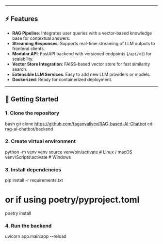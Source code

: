 

---


## ⚡ Features


- **RAG Pipeline**: Integrates user queries with a vector-based knowledge base for contextual answers.
- **Streaming Responses**: Supports real-time streaming of LLM outputs to frontend clients.
- **Modular API**: FastAPI backend with versioned endpoints (`/api/v1`) for scalability.
- **Vector Store Integration**: FAISS-based vector store for fast similarity search.
- **Extensible LLM Services**: Easy to add new LLM providers or models.
- **Dockerized**: Ready for containerized deployment.


---


## 🚀 Getting Started


### 1. Clone the repository
   bash
git clone https://github.com/faganvaliyev/RAG-based-AI-Chatbot
cd rag-ai-chatbot/backend

### 2. Create virtual environment
python -m venv venv
source venv/bin/activate      # Linux / macOS
venv\Scripts\activate         # Windows

### 3. Install dependencies
pip install -r requirements.txt
# or if using poetry/pyproject.toml
poetry install

### 4. Run the backend
uvicorn app.main:app --reload








